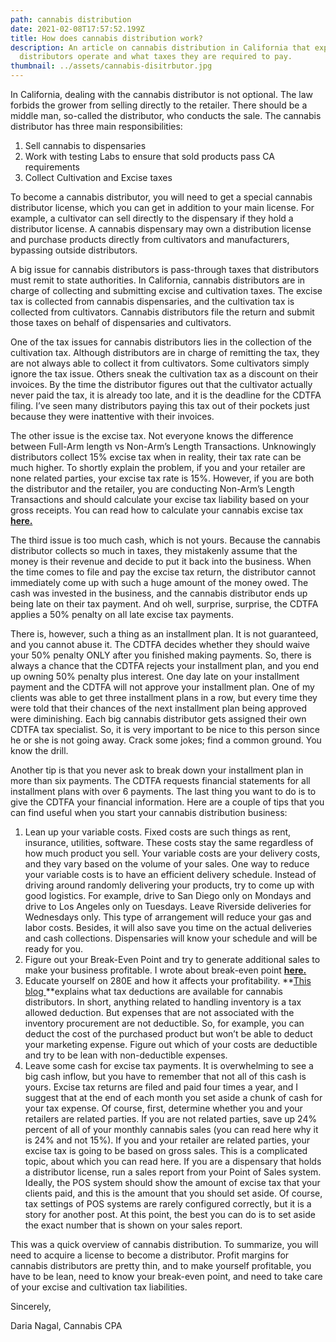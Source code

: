 ```yaml
---
path: cannabis distribution
date: 2021-02-08T17:57:52.199Z
title: How does cannabis distribution work?
description: An article on cannabis distribution in California that explains how
  distributors operate and what taxes they are required to pay.
thumbnail: ../assets/cannabis-disitrbutor.jpg
---
```

 In California, dealing with the cannabis distributor is not optional. The law forbids the grower from selling directly to the retailer. There should be a middle man, so-called the distributor, who conducts the sale. The cannabis distributor has three main responsibilities:

1. Sell cannabis to dispensaries
2. Work with testing Labs to ensure that sold products pass CA requirements
3. Collect Cultivation and Excise taxes 

To become a cannabis distributor, you will need to get a special cannabis distributor license, which you can get in addition to your main license. For example, a cultivator can sell directly to the dispensary if they hold a distributor license. A cannabis dispensary may own a distribution license and purchase products directly from cultivators and manufacturers, bypassing outside distributors.

A big issue for cannabis distributors is pass-through taxes that distributors must remit to state authorities. In California, cannabis distributors are in charge of collecting and submitting excise and cultivation taxes. The excise tax is collected from cannabis dispensaries, and the cultivation tax is collected from cultivators. Cannabis distributors file the return and submit those taxes on behalf of dispensaries and cultivators.

One of the tax issues for cannabis distributors lies in the collection of the cultivation tax. Although distributors are in charge of remitting the tax, they are not always able to collect it from cultivators. Some cultivators simply ignore the tax issue. Others sneak the cultivation tax as a discount on their invoices. By the time the distributor figures out that the cultivator actually never paid the tax, it is already too late, and it is the deadline for the CDTFA filing. I’ve seen many distributors paying this tax out of their pockets just because they were inattentive with their invoices. 

The other issue is the excise tax. Not everyone knows the difference between Full-Arm length vs Non-Arm’s Length Transactions. Unknowingly distributors collect 15% excise tax when in reality, their tax rate can be much higher. To shortly explain the problem, if you and your retailer are none related parties, your excise tax rate is 15%. However, if you are both the distributor and the retailer, you are conducting Non-Arm’s Length Transactions and should calculate your excise tax liability based on your gross receipts. You can read how to calculate your cannabis excise tax **[here. 
](https://redeyecpa.com/blog/how-to-calculate-california-cannabis-excise-tax/)**

The third issue is too much cash, which is not yours. Because the cannabis distributor collects so much in taxes, they mistakenly assume that the money is their revenue and decide to put it back into the business. When the time comes to file and pay the excise tax return, the distributor cannot immediately come up with such a huge amount of the money owed. The cash was invested in the business, and the cannabis distributor ends up being late on their tax payment. And oh well, surprise, surprise, the CDTFA applies a 50% penalty on all late excise tax payments. 

There is, however, such a thing as an installment plan. It is not guaranteed, and you cannot abuse it. The CDTFA decides whether they should waive your 50% penalty ONLY after you finished making payments. So, there is always a chance that the CDTFA rejects your installment plan, and you end up owning 50% penalty plus interest. One day late on your installment payment and the CDTFA will not approve your installment plan. 
One of my clients was able to get three installment plans in a row, but every time they were told that their chances of the next installment plan being approved were diminishing. Each big cannabis distributor gets assigned their own CDTFA tax specialist. So, it is very important to be nice to this person since he or she is not going away. Crack some jokes; find a common ground. You know the drill. 

Another tip is that you never ask to break down your installment plan in more than six payments. The CDTFA requests financial statements for all installment plans with over 6 payments. The last thing you want to do is to give the CDTFA your financial information.
Here are a couple of tips that you can find useful when you start your cannabis distribution business:

1. Lean up your variable costs. Fixed costs are such things as rent, insurance, utilities, software. These costs stay the same regardless of how much product you sell. Your variable costs are your delivery costs, and they vary based on the volume of your sales. One way to reduce your variable costs is to have an efficient delivery schedule. Instead of driving around randomly delivering your products, try to come up with good logistics. For example, drive to San Diego only on Mondays and drive to Los Angeles only on Tuesdays. Leave Riverside deliveries for Wednesdays only. This type of arrangement will reduce your gas and labor costs. Besides, it will also save you time on the actual deliveries and cash collections. Dispensaries will know your schedule and will be ready for you. 
2. Figure out your Break-Even Point and try to generate additional sales to make your business profitable. I wrote about break-even point **[here.](https://redeyecpa.com/blog/cannabis-dispensary-profit-margin/)**
3. Educate yourself on 280E and how it affects your profitability. **[This blog ](https://redeyecpa.com/blog/what-can-i-deduct-as-a-cannabis-reseller/)**explains what tax deductions are available for cannabis distributors. In short, anything related to handling inventory is a tax allowed deduction. But expenses that are not associated with the inventory procurement are not deductible. So, for example, you can deduct the cost of the purchased product but won’t be able to deduct your marketing expense. Figure out which of your costs are deductible and try to be lean with non-deductible expenses.
4. Leave some cash for excise tax payments. It is overwhelming to see a big cash inflow, but you have to remember that not all of this cash is yours. Excise tax returns are filed and paid four times a year, and I suggest that at the end of each month you set aside a chunk of cash for your tax expense. Of course, first, determine whether you and your retailers are related parties. If you are not related parties, save up 24% percent of all of your monthly cannabis sales (you can read here why it is 24% and not 15%). If you and your retailer are related parties, your excise tax is going to be based on gross sales. This is a complicated topic, about which you can read here. If you are a dispensary that holds a distributor license, run a sales report from your Point of Sales system. Ideally, the POS system should show the amount of excise tax that your clients paid, and this is the amount that you should set aside. Of course, tax settings of POS systems are rarely configured correctly, but it is a story for another post. At this point, the best you can do is to set aside the exact number that is shown on your sales report. 

This was a quick overview of cannabis distribution. To summarize, you will need to acquire a license to become a distributor. Profit margins for cannabis distributors are pretty thin, and to make yourself profitable, you have to be lean, need to know your break-even point, and need to take care of your excise and cultivation tax liabilities.

Sincerely,

Daria Nagal, Cannabis CPA